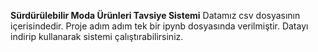 **Sürdürülebilir Moda Ürünleri Tavsiye Sistemi**
Datamız csv dosyasının içerisindedir.
Proje adım adım tek bir ipynb dosyasında verilmiştir.
Datayı indirip kullanarak sistemi çalıştırabilirsiniz.
